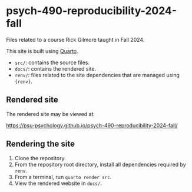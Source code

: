 # psych-490-reproducibility-2024-fall
Files related to a course Rick Gilmore taught in Fall 2024.

This site is built using [Quarto](https://quarto.org).

- `src/`: contains the source files.
- `docs/`: contains the rendered site.
- `renv/`: files related to the site dependencies that are managed using `{renv}`.

## Rendered site

The rendered site may be viewed at:

<https://psu-psychology.github.io/psych-490-reproducibility-2024-fall/>

## Rendering the site

1. Clone the repository.
2. From the repository root directory, install all dependencies required by `renv`.
3. From a terminal, run `quarto render src`.
4. View the rendered website in `docs/`.